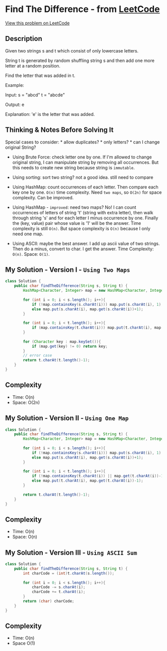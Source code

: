 # Find The Difference - from [LeetCode](https://leetcode.com)
[View this problem on LeetCode](https://leetcode.com/problems/find-the-difference/)

## Description
 Given two strings s and t which consist of only lowercase letters.

String t is generated by random shuffling string s and then add one more letter at a random position.

Find the letter that was added in t.

Example:

Input:
s = "abcd"
t = "abcde"

Output:
e

Explanation:
'e' is the letter that was added.

## Thinking & Notes Before Solving It
Special cases to consider:
    * allow duplicates?
    * only letters?
    * can I change original String? 

* Using Brute Force: check letter one by one. If I'm allowed to change original string, I can manipulate string by removing all occurrences. But this needs to create new string because string is `immutable`. 

* Using sorting: sort two string? not a good idea. still need to compare

* Using HashMap: count occurrences of each letter. Then compare each key one by one. `O(n)` time complexity. Need `two maps`, so `O(2n)` for space complexity. Can be improved.

* Using HashMap - `improved`: need two maps? No! I can count occurrences of letters of string 't' (string with extra letter), then walk through string 's' and for each letter I minus occurrence by one. Finally the (key, value) pair whose value is '1' will be the answer. Time complexity is still `O(n)`. But space complexity is `O(n)` because I only need one map.

* Using ASCII: maybe the best answer. I add up ascii value of two strings. Then do a minus, convert to char. I get the answer.
Time Complexity: `O(n)`. Space: `O(1)`.

## My Solution - Version I - `Using Two Maps`
```java
class Solution {
    public char findTheDifference(String s, String t) {
        HashMap<Character, Integer> map = new HashMap<Character, Integer>();
        
        for (int i = 0; i < s.length(); i++){
            if (!map.containsKey(s.charAt(i))) map.put(s.charAt(i), 1);
            else map.put(s.charAt(i), map.get(s.charAt(i))+1);
        }
        
        for (int i = 0; i < t.length(); i++){
            if (map.containsKey(t.charAt(i))) map.put(t.charAt(i), map.get(t.charAt(i))-1);
        }
        
        for (Character key : map.keySet()){
            if (map.get(key) != 0) return key;
        }
        // error case
        return t.charAt(t.length()-1);
    }
}
```
## Complexity
* Time: O(n)
* Space: O(2n)

## My Solution - Version II - `Using One Map`
```java
class Solution {
    public char findTheDifference(String s, String t) {
        HashMap<Character, Integer> map = new HashMap<Character, Integer>();
        
        for (int i = 0; i < s.length(); i++){
            if (!map.containsKey(s.charAt(i))) map.put(s.charAt(i), 1);
            else map.put(s.charAt(i), map.get(s.charAt(i))+1);
        }
        
        for (int i = 0; i < t.length(); i++){
            if (!map.containsKey(t.charAt(i)) || map.get(t.charAt(i))-1 < 0) return t.charAt(i);
            else map.put(t.charAt(i), map.get(t.charAt(i))-1);
        }
        
        return t.charAt(t.length()-1);
    }
}
```
## Complexity
* Time: O(n)
* Space: O(n)

## My Solution - Version III - `Using ASCII Sum`
```java
class Solution {
    public char findTheDifference(String s, String t) {
        int charCode = (int)t.charAt(s.length());
        
        for (int i = 0; i < s.length(); i++){
            charCode -= s.charAt(i);
            charCode += t.charAt(i);
        }
        return (char) charCode;
    }
}
```
## Complexity
* Time: O(n)
* Space O(1)
